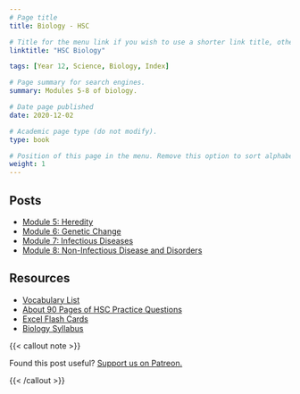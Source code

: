 ```yaml
---
# Page title
title: Biology - HSC

# Title for the menu link if you wish to use a shorter link title, otherwise remove this option.
linktitle: "HSC Biology"

tags: [Year 12, Science, Biology, Index]

# Page summary for search engines.
summary: Modules 5-8 of biology.

# Date page published
date: 2020-12-02

# Academic page type (do not modify).
type: book

# Position of this page in the menu. Remove this option to sort alphabetically.
weight: 1
---
```


## Posts

- [Module 5: Heredity](module-5/)
- [Module 6: Genetic Change](module-6/)
- [Module 7: Infectious Diseases](module-7/)
- [Module 8: Non-Infectious Disease and Disorders](module-8/)

## Resources

- [Vocabulary List](resource-vocab-list/)
- [About 90 Pages of HSC Practice Questions](resource-nesa-bonus-questions/)
- [Excel Flash Cards](resource-excel-passcards/)
- [Biology Syllabus](/nesa/657d2611-c201-49ce-a18e-ef0f786a5de0/biology-stage-6-syllabus-2017.pdf?MOD=AJPERES&CVID=)

{{< callout note >}}

Found this post useful? [Support us on Patreon.](https://patreon.com/hscone/)

{{< /callout >}}
